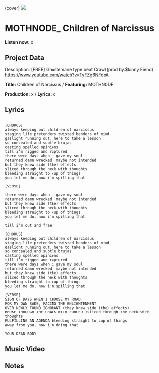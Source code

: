 (cover) ![](57175019_319474918741616_8502199518755923887_n.jpg)

# MOTHNODE_ Children of Narcissus

**Listen now:** x

## Project Data

Description.
[FREE] Ghostemane type beat Crawl (prod by.$kinny Fiend)
https://www.youtube.com/watch?v=TyFZg6NFdpA

**Title:** Children of Narcissus / **Featuring:** MOTHNODE

**Production:** x / **Lyrics:** x

## Lyrics

```

[CHORUS]
always keeping out children of narcissus 
staging life pretenders twisted benders of mind 
gaslight running out, here to take a lesson
so concealed and subtle brujas 
casting spelled opinions
till i’m rigged and raptured
there were days when i gave my soul
returned damn wrecked, maybe not intended 
but they knew side (the) effects
sliced through the neck with thoughts 
bleeding straight to cup of things 
you let me do, now i’m spilling that 

[VERSE]

there were days when i gave my soul
returned damn wrecked, maybe not intended 
but they knew side (the) effects
sliced through the neck with thoughts 
bleeding straight to cup of things 
you let me do, now i’m spilling that 

till i’m out and free

[CHORUS]
always keeping out children of narcissus 
staging life pretenders twisted benders of mind 
gaslight running out, here to take a lesson
so concealed and subtle brujas 
casting spelled opinions
till i’m rigged and raptured
there were days when i gave my soul
returned damn wrecked, maybe not intended 
but they knew side (the) effects
sliced through the neck with thoughts 
bleeding straight to cup of things 
you let me do, now i’m spilling that 

[VERSE]
SIGN OF DAYS WHEN I CHOOSE MY ROAD
FOR MY OWN SAKE, FACING THE ENLIGHTENMENT 
OVER NEWLY FOUND IGNORANT (they knew side (the) effects)
BROKE THROUGH THE CRACK WITH FORCED )sliced through the neck with thoughts 
FULFILLING AN AGENDA bleeding straight to cup of things 
away from you, now i’m doing that

YOUR DEAD BODY
```

## Music Video


## Notes
